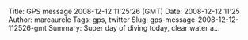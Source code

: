 Title: GPS message 2008-12-12 11:25:26 (GMT)
Date: 2008-12-12 11:25
Author: marcaurele
Tags: gps, twitter
Slug: gps-message-2008-12-12-112526-gmt
Summary: Super day of diving today, clear water a...

<div id="gmap_20081212_032526" class="gmap"></div><script type="text/javascript">var gmap_20081212_032526={latitude:8.57127,longitude:97.6318,date:"2008-12-12 11:25:26 GMT",message:"Super day of diving today, clear water and almost no crowd. Tonight it's BBQ on the boat :) Similan islands are amazing"};</script><script type="text/javascript" src="http://maps.google.com/maps?file=api&v=2&key=ABQIAAAAQAIOvERX26PIpIrh8sl_gRTtWEQBmOtJcMt1yzdnv7RWxqz1XxS_KYfmkM8Ye2Ypnzn4_F4H1HTKLQ"></script><script type="text/javascript" src="/theme/js/syl_googlemaps.js"></script>
